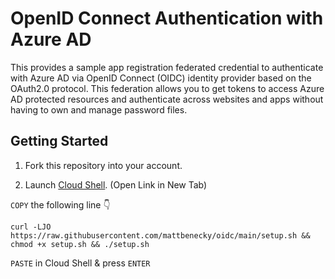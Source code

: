 # OpenID Connect Authentication with Azure AD

This provides a sample app registration federated credential to authenticate with Azure AD via OpenID Connect (OIDC) identity provider based on the OAuth2.0 protocol. This federation allows you to get tokens to access Azure AD protected resources and authenticate across websites and apps without having to own and manage password files.

## Getting Started

1. Fork this repository into your account.

2. Launch [Cloud Shell](https://shell.azure.com/bash). (Open Link in New Tab)

```COPY``` the following line 👇
```
curl -LJO https://raw.githubusercontent.com/mattbenecky/oidc/main/setup.sh && chmod +x setup.sh && ./setup.sh
```
```PASTE``` in Cloud Shell & press ```ENTER```
